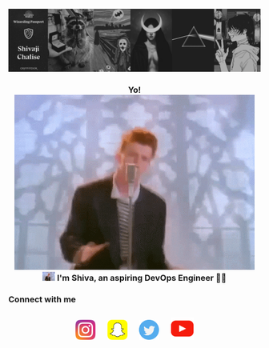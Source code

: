 ![Banner](https://raw.githubusercontent.com/shivajichalise/shivajichalise/main/images/banner.png)

### <div align="center">Yo! ![never gonna give you up](https://raw.githubusercontent.com/shivajichalise/shivajichalise/main/images/rickastley.gif) <img src="https://github.com/shivajichalise/shivajichalise/blob/main/images/rickastley.gif" width="25" /> I'm Shiva, an aspiring DevOps Engineer 👨‍💻 </div>

<!-- - 🔭 I’m currently learning [MERN Stack](https://www.mongodb.com/mern-stack) -->
<!-- - 👨‍💻 Linux/Unix enthusiast -->
<!-- - 💻 I sometimes upload tutorials on [Youtube](https://www.youtube.com/channel/UCqE0hGR31rln3XShQa6NGFA?sub_confirmation=1) -->
<!-- - 🐧 I use Arch btw -->

<!-- ## My Skill Set -->

<!-- <table><tr><td valign="top" width="33%"> -->

<!-- ### Frontend -->

<!-- <div align="center"> -->
<!-- <img style="margin: 10px" src="https://profilinator.rishav.dev/skills-assets/html5-original-wordmark.svg" alt="HTML5" height="50" /> -->
<!-- <img style="margin: 10px" src="https://profilinator.rishav.dev/skills-assets/css3-original-wordmark.svg" alt="CSS3" height="50" /> -->
<!-- <img style="margin: 10px" src="https://profilinator.rishav.dev/skills-assets/javascript-original.svg" alt="JavaScript" height="50" /> -->
<!-- <img style="margin: 10px" src="https://profilinator.rishav.dev/skills-assets/bootstrap-plain.svg" alt="Bootstrap" height="50" /> -->
<!-- <img style="margin: 10px" src="https://profilinator.rishav.dev/skills-assets/react-original-wordmark.svg" alt="React" height="50" /> -->
<!-- </div> -->

<!-- </td><td valign="top" width="33%"> -->

<!-- ### Backend -->

<!-- <div align="center"> -->
<!-- <img style="margin: 10px" src="https://profilinator.rishav.dev/skills-assets/php-original.svg" alt="PHP" height="50" /> -->
<!-- <img style="margin: 10px" src="https://profilinator.rishav.dev/skills-assets/laravel-plain-wordmark.svg" alt="Laravel" height="50" /> -->
<!-- <img style="margin: 10px" src="https://profilinator.rishav.dev/skills-assets/mysql-original-wordmark.svg" alt="MySQL" height="50" /> -->
<!-- <img style="margin: 10px" src="https://profilinator.rishav.dev/skills-assets/nodejs-original-wordmark.svg" alt="Node.js" height="50" /> -->
<!-- <img style="margin: 10px" src="https://profilinator.rishav.dev/skills-assets/express-original-wordmark.svg" alt="Express.js" height="50" /> -->
<!-- <img style="margin: 10px" src="https://profilinator.rishav.dev/skills-assets/mongodb-original-wordmark.svg" alt="MongoDB" height="50" /> -->
<!-- </div> -->

<!-- </td><td valign="top" width="33%"> -->

<!-- ### Other -->

<!-- <div align="center"> -->
<!-- <img style="margin: 10px" src="https://profilinator.rishav.dev/skills-assets/linux-original.svg" alt="Linux" height="50" /> -->
<!-- <img style="margin: 10px" src="https://profilinator.rishav.dev/skills-assets/gnu_bash-icon.svg" alt="Bash" height="50" /> -->
<!-- <img style="margin: 10px" src="https://profilinator.rishav.dev/skills-assets/git-scm-icon.svg" alt="Git" height="50" /> -->
<!-- <img style="margin: 10px" src="https://profilinator.rishav.dev/skills-assets/c-original.svg" alt="C" height="50" /> -->
<!-- <img style="margin: 10px" src="https://profilinator.rishav.dev/skills-assets/cplusplus-original.svg" alt="C++" height="50" /> -->
<!-- <img style="margin: 10px" src="https://profilinator.rishav.dev/skills-assets/photoshop-plain.svg" alt="Photoshop" height="50" /> -->
<!-- <img style="margin: 10px" src="https://profilinator.rishav.dev/skills-assets/wordpress.png" alt="WordPress" height="50" /> -->
<!-- </div> -->

<!-- </td></tr></table> -->

### Connect with me

<div align="center">
<!-- <a href="https://facebook.com/theshivajichalise" target="_blank"><img alt="facebook" width="40px" src="https://raw.githubusercontent.com/shivajichalise/shivajichalise/d4cfd185ef504231c5ccfc03b5474edb4e60d237/images/fb.svg" style="margin: 10px" /></a> -->
<a href="https://instagram.com/shivajichalise" target="_blank"><img  alt="instagram" width="40px" src="https://raw.githubusercontent.com/shivajichalise/shivajichalise/d4cfd185ef504231c5ccfc03b5474edb4e60d237/images/instagram.svg" style="margin: 10px"/></a>
<a href="https://snapchat.com/add/literallyshiv" target="_blank"><img alt="snapchat" width="40px" src="https://raw.githubusercontent.com/shivajichalise/shivajichalise/d4cfd185ef504231c5ccfc03b5474edb4e60d237/images/sc.svg" style="margin: 10px"/></a>
<a href="https://twitter.com/alphaxjr" target="_blank"><img alt="twitter" width="40px" src="https://raw.githubusercontent.com/shivajichalise/shivajichalise/d4cfd185ef504231c5ccfc03b5474edb4e60d237/images/twitter.svg" style="margin: 10px"/></a>
<a href="https://www.youtube.com/channel/UCqE0hGR31rln3XShQa6NGFA?sub_confirmation=1" target="_blank"><img alt="youtube" width="45px" src="https://raw.githubusercontent.com/shivajichalise/shivajichalise/d4cfd185ef504231c5ccfc03b5474edb4e60d237/images/ytb.svg" style="margin: 10px"/></a>
<!-- <a href="https://letterboxd.com/shivajichalise/" target="_blank"><img alt="letterboxd" width="45px" src="https://raw.githubusercontent.com/shivajichalise/shivajichalise/main/images/letterboxd.png" style="margin: 10px"/></a> -->
</div>

<!-- ### Github Stats -->

<!-- <p align="center"> -->
<!-- <a href="https://github.com/SubhamRaoniar28/github-readme-stats"><img height="180em" alt="Shivaji Chalise's Github Stats" src="https://github-readme-stats.vercel.app/api?username=shivajichalise&show_icons=true&count_private=true&theme=react&hide_border=true&bg_color=0D1117" /></a> -->
<!-- <a href="https://github.com/SubhamRaoniar28/github-readme-stats"><img height="180em" alt="Shivaji Chalise's Top Languages" src="https://github-readme-stats.vercel.app/api/top-langs/?username=shivajichalise&langs_count=8&count_private=true&layout=compact&theme=react&hide_border=true&bg_color=0D1117" /></a> -->
<!-- </p> -->
<!-- <b>Note:</b> Top languages is only a metric of the languages my public code consists of and doesn't reflect experience or skill level. -->

<!-- ### Github Contribution Graph -->

<!-- <p align="center"> -->
<!--   <a href="https://github.com/shivajichalise"> -->
<!-- <img alt="Shivaji Chalise's Activity Graph" src="https://activity-graph.herokuapp.com/graph?username=shivajichalise&bg_color=0D1117&color=5BCDEC&line=5BCDEC&point=FFFFFF&hide_border=true" /> -->
<!--   </a> -->
<!-- </p> -->

<!-- ### Github Achievements -->

<!-- <p align="center"><a href="https://github.com/shivajichalise"><img src="https://github-profile-trophy.vercel.app/?username=shivajichalise&margin-w=5&theme=tokyonight" alt="Shivaji Chalise's Github Trophies" /></a> </p> -->

<!-- <br> -->

<!-- ### My Desktop: -->

<!-- Arch Installation with i3-gaps and polybar. -->

<!-- ![Desktop](https://raw.githubusercontent.com/shivajichalise/shivajichalise/main/images/mydesktop/desktop1.png) -->
<!-- ![Neofetch, Htop & Cmatrix](https://raw.githubusercontent.com/shivajichalise/shivajichalise/main/images/mydesktop/desktop2.png) -->

<!-- <div align="center"> -->
<!--   <img src="https://komarev.com/ghpvc/?username=shivajichalise&&style=flat" align="center" /> -->
<!-- </div> -->
